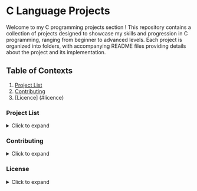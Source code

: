 # C Language Projects

Welcome to my C programming projects section ! This repository contains a collection of projects designed to showcase my skills and progression in C programming, ranging from beginner to advanced levels. Each project is organized into folders, with accompanying README files providing details about the project and its implementation.

## Table of Contexts

1. [Project List](#project-list)
2. [Contributing](#contributing)
3. [Licence] (#licence)

### Project List

<details>
<summary>Click to expand</summary>
<p>

- [Beginner Level Projects](#beginner-level-projects)

- [Intermediate Level Projects](#intermediate-level-projects)

- [Advanced Level Projects](#advanced-level-projects)

</p>
</details>

### Contributing

<details><summary>Click to expand</summary>

<p>

If you have any suggestions for improvements, bug fixes, or new project ideas, feel free to open an issue or submit a pull request. Contributions are always welcome!

</p>
</details>

### License

<details><summary>Click to expand</summary>

<p>

This project is licensed under the [MIT License](LICENSE). Feel free to use, modify, and distribute the code for personal or commercial purposes.

</p>
</details>
